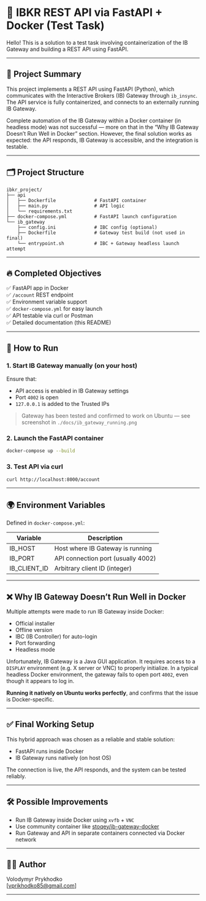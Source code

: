 # 🧠 IBKR REST API via FastAPI + Docker (Test Task)

Hello! This is a solution to a test task involving containerization of the IB Gateway and building a REST API using FastAPI.

---

## 📌 Project Summary

This project implements a REST API using FastAPI (Python), which communicates with the Interactive Brokers (IB) Gateway through `ib_insync`. The API service is fully containerized, and connects to an externally running IB Gateway.

Complete automation of the IB Gateway within a Docker container (in headless mode) was not successful — more on that in the “Why IB Gateway Doesn’t Run Well in Docker” section. However, the final solution works as expected: the API responds, IB Gateway is accessible, and the integration is testable.

---

## 🗂 Project Structure

```
ibkr_project/
├── api
│   ├── Dockerfile              # FastAPI container
│   ├── main.py                 # API logic
│   └── requirements.txt
├── docker-compose.yml          # FastAPI launch configuration
└── ib_gateway
    ├── config.ini              # IBC config (optional)
    ├── Dockerfile              # Gateway test build (not used in final)
    └── entrypoint.sh           # IBC + Gateway headless launch attempt
```

---

## 🔥 Completed Objectives

✅ FastAPI app in Docker  
✅ `/account` REST endpoint  
✅ Environment variable support  
✅ `docker-compose.yml` for easy launch  
✅ API testable via curl or Postman  
✅ Detailed documentation (this README)

---

## 🚀 How to Run

### 1. Start IB Gateway manually (on your host)

Ensure that:
- API access is enabled in IB Gateway settings
- Port `4002` is open
- `127.0.0.1` is added to the Trusted IPs

> Gateway has been tested and confirmed to work on Ubuntu — see screenshot in `./docs/ib_gateway_running.png`

### 2. Launch the FastAPI container

```bash
docker-compose up --build
```

### 3. Test API via curl

```bash
curl http://localhost:8000/account
```

---

## 🌍 Environment Variables

Defined in `docker-compose.yml`:

| Variable       | Description                                |
|----------------|--------------------------------------------|
| IB_HOST        | Host where IB Gateway is running           |
| IB_PORT        | API connection port (usually 4002)         |
| IB_CLIENT_ID   | Arbitrary client ID (integer)              |

---

## ❌ Why IB Gateway Doesn’t Run Well in Docker

Multiple attempts were made to run IB Gateway inside Docker:

- Official installer
- Offline version
- IBC (IB Controller) for auto-login
- Port forwarding
- Headless mode

Unfortunately, IB Gateway is a Java GUI application. It requires access to a `DISPLAY` environment (e.g. X server or VNC) to properly initialize. In a typical headless Docker environment, the gateway fails to open port `4002`, even though it appears to log in.

**Running it natively on Ubuntu works perfectly**, and confirms that the issue is Docker-specific.

---

## ✅ Final Working Setup

This hybrid approach was chosen as a reliable and stable solution:

- FastAPI runs inside Docker  
- IB Gateway runs natively (on host OS)

The connection is live, the API responds, and the system can be tested reliably.

---

## 🛠 Possible Improvements

- Run IB Gateway inside Docker using `xvfb` + `VNC`
- Use community container like [stoqey/ib-gateway-docker](https://github.com/stoqey/ib-gateway-docker)
- Run Gateway and API in separate containers connected via Docker network

---

## 👨‍💻 Author

Volodymyr Prykhodko  
[vprikhodko85@gmail.com]

---


